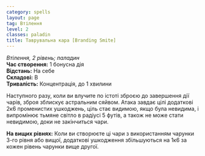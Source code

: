 ```yaml
---
category: spells
layout: page
tag: Втілення
level: 2
classes: paladin
title: Таврувальна кара [Branding Smite]
---
```


_Втілення, 2 рівень; паладин_    
**Час створення:** 1 бонусна дія    
**Відстань:** На себе    
**Складові:** В    
**Тривалість:** Концентрація, до 1 хвилини    

Наступного разу, коли ви влучите по істоті зброєю до завершення дії чарів, зброя зблискує астральним сяйвом. Атака завдає цілі додаткові 2к6 променистих ушкоджень, ціль стає видимою, якщо була невидима, і випромінює тьмяне світло в радіусі 5 футів, а також не може стати невидимою, доки не закінчиться чари.    

**На вищих рівнях:** Коли ви створюєте ці чари з використанням чарунки 3-го рівня або вищої, додаткові ушкодження збільшуються на 1к6 за кожен рівень чарунки вище другої.
